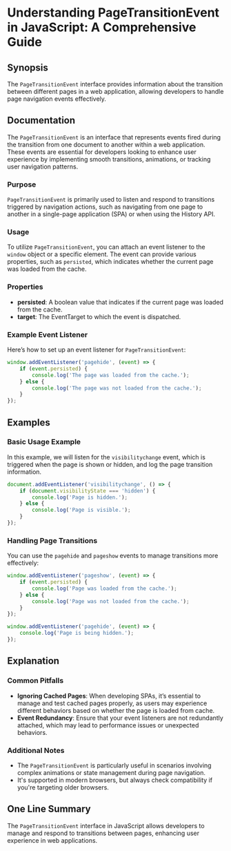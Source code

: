 <!--
Meta Description: # Understanding PageTransitionEvent in JavaScript: A Comprehensive Guide ## Synopsis The `PageTransitionEvent` interface provides information about th...
Meta Keywords: page, event, from, pagetransitionevent, log
-->

# Understanding PageTransitionEvent in JavaScript: A Comprehensive Guide

## Synopsis
The `PageTransitionEvent` interface provides information about the transition between different pages in a web application, allowing developers to handle page navigation events effectively.

## Documentation
The `PageTransitionEvent` is an interface that represents events fired during the transition from one document to another within a web application. These events are essential for developers looking to enhance user experience by implementing smooth transitions, animations, or tracking user navigation patterns.

### Purpose
`PageTransitionEvent` is primarily used to listen and respond to transitions triggered by navigation actions, such as navigating from one page to another in a single-page application (SPA) or when using the History API.

### Usage
To utilize `PageTransitionEvent`, you can attach an event listener to the `window` object or a specific element. The event can provide various properties, such as `persisted`, which indicates whether the current page was loaded from the cache.

### Properties
- **persisted**: A boolean value that indicates if the current page was loaded from the cache.
- **target**: The EventTarget to which the event is dispatched.

### Example Event Listener
Here’s how to set up an event listener for `PageTransitionEvent`:

```javascript
window.addEventListener('pagehide', (event) => {
    if (event.persisted) {
        console.log('The page was loaded from the cache.');
    } else {
        console.log('The page was not loaded from the cache.');
    }
});
```

## Examples
### Basic Usage Example
In this example, we will listen for the `visibilitychange` event, which is triggered when the page is shown or hidden, and log the page transition information.

```javascript
document.addEventListener('visibilitychange', () => {
    if (document.visibilityState === 'hidden') {
        console.log('Page is hidden.');
    } else {
        console.log('Page is visible.');
    }
});
```

### Handling Page Transitions
You can use the `pagehide` and `pageshow` events to manage transitions more effectively:

```javascript
window.addEventListener('pageshow', (event) => {
    if (event.persisted) {
        console.log('Page was loaded from the cache.');
    } else {
        console.log('Page was not loaded from the cache.');
    }
});

window.addEventListener('pagehide', (event) => {
    console.log('Page is being hidden.');
});
```

## Explanation
### Common Pitfalls
- **Ignoring Cached Pages**: When developing SPAs, it’s essential to manage and test cached pages properly, as users may experience different behaviors based on whether the page is loaded from cache.
- **Event Redundancy**: Ensure that your event listeners are not redundantly attached, which may lead to performance issues or unexpected behaviors.

### Additional Notes
- The `PageTransitionEvent` is particularly useful in scenarios involving complex animations or state management during page navigation.
- It's supported in modern browsers, but always check compatibility if you're targeting older browsers.

## One Line Summary
The `PageTransitionEvent` interface in JavaScript allows developers to manage and respond to transitions between pages, enhancing user experience in web applications.